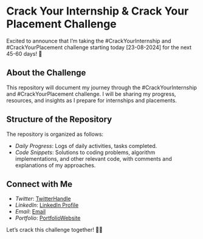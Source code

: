 # Crack Your Internship & Crack Your Placement Challenge

Excited to announce that I’m taking the #CrackYourInternship and #CrackYourPlacement challenge starting today [23-08-2024] for the next 45-60 days! 💪

## About the Challenge

This repository will document my journey through the #CrackYourInternship and #CrackYourPlacement challenge. I will be sharing my progress, resources, and insights as I prepare for internships and placements.

## Structure of the Repository

The repository is organized as follows:

- *Daily Progress*: Logs of daily activities, tasks completed.
- *Code Snippets*: Solutions to coding problems, algorithm implementations, and other relevant code, with comments and explanations of my approaches.


## Connect with Me

- *Twitter*: [TwitterHandle](https://x.com/d4Dubeyji)
- *LinkedIn*: [LinkedIn Profile](https://www.linkedin.com/in/mrdubey620/)
- *Email*: [Email](mailto:nitishhit620@gmail.com)
- *Portfolio*: [PortfolioWebsite](https://001-nitish.github.io/)

Let’s crack this challenge together! 💪🔥
